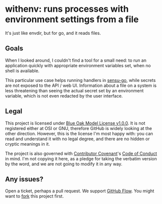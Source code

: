 # withenv: runs processes with environment settings from a file

It's just like envdir, but for go, and it reads files.

## Goals

When I looked around, I couldn't find a tool for a small need: to run an application quickly with appropriate environment variables set, when no shell is available.

This particular use case helps running handlers in [sensu-go](https://sensu.io/), while secrets are not exposed to the API / web UI. Information about a file on a system is less threatening than seeing the actual secret set by an environment variable, which is not even redacted by the user interface.

## Legal

This project is licensed under [Blue Oak Model License v1.0.0](https://blueoakcouncil.org/license/1.0.0). It is not registered either at OSI or GNU, therefore GitHub is widely looking at the other direction. However, this is the license I'm most happy with: you can read and understand it with no legal degree, and there are no hidden or cryptic meanings in it.

The project is also governed with [Contributor Covenant](https://contributor-covenant.org/)'s [Code of Conduct](https://www.contributor-covenant.org/version/1/4/) in mind. I'm not copying it here, as a pledge for taking the verbatim version by the word, and we are not going to modify it in any way.

## Any issues?

Open a ticket, perhaps a pull request. We support [GitHub Flow](https://guides.github.com/introduction/flow/). You might want to [fork](https://guides.github.com/activities/forking/) this project first.
